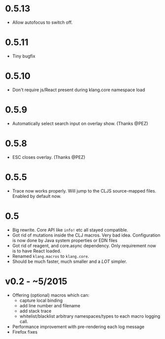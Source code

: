 # 0.5.13
- Allow autofocus to switch off.

# 0.5.11
- Tiny bugfix

# 0.5.10
- Don't require js/React present during klang.core namespace load

# 0.5.9
- Automatically select search input on overlay show. (Thanks @PEZ)

# 0.5.8
- ESC closes overlay. (Thanks @PEZ)

# 0.5.5

- Trace now works properly. Will jump to the CLJS source-mapped files. 
  Enabled by default now.

# 0.5
- Big rewrite. Core API like `info!` etc all stayed compatible.
- Got rid of mutations inside the CLJ macros. Very bad idea.
  Configuration is now done by Java system properties or EDN files
- Got rid of reagent, and core.async dependency.
  Only requirement now is to have React loaded.
- Renamed `klang.macros` to `klang.core`.
- Should be much faster, much smaller and a *LOT* simpler.

# v0.2 - ~5/2015

- Offering (optional) macros which can:
  - capture local binding
  - add line number and filename
  - add stack trace
  - whitelist/blacklist arbitrary namespaces/types
 to each macro logging call.
- Performance improvement with pre-rendering each log message
- Firefox fixes
